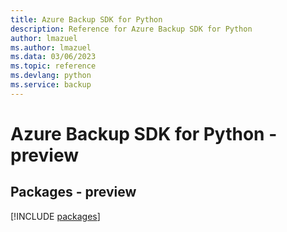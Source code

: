 ```yaml
---
title: Azure Backup SDK for Python
description: Reference for Azure Backup SDK for Python
author: lmazuel
ms.author: lmazuel
ms.data: 03/06/2023
ms.topic: reference
ms.devlang: python
ms.service: backup
---
```

# Azure Backup SDK for Python - preview
## Packages - preview
[!INCLUDE [packages](backup-index.md)]